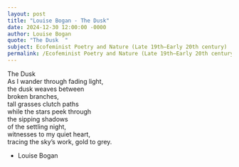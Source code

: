 ```yaml
---
layout: post
title: "Louise Bogan - The Dusk"
date: 2024-12-30 12:00:00 -0000
author: Louise Bogan
quote: "The Dusk  "
subject: Ecofeminist Poetry and Nature (Late 19th–Early 20th century)
permalink: /Ecofeminist Poetry and Nature (Late 19th–Early 20th century)/Louise Bogan/Louise Bogan - The Dusk
---
```


The Dusk  
As I wander through fading light,  
   the dusk weaves between  
     broken branches,  
tall grasses clutch paths  
   while the stars peek through  
the sipping shadows  
   of the settling night,  
witnesses to my quiet heart,  
   tracing the sky’s work, gold to grey.

- Louise Bogan
